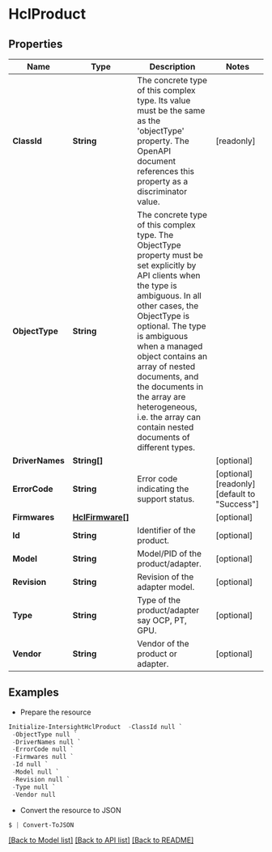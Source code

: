 # HclProduct
## Properties

Name | Type | Description | Notes
------------ | ------------- | ------------- | -------------
**ClassId** | **String** | The concrete type of this complex type. Its value must be the same as the &#39;objectType&#39; property. The OpenAPI document references this property as a discriminator value. | [readonly] 
**ObjectType** | **String** | The concrete type of this complex type. The ObjectType property must be set explicitly by API clients when the type is ambiguous. In all other cases, the  ObjectType is optional.  The type is ambiguous when a managed object contains an array of nested documents, and the documents in the array are heterogeneous, i.e. the array can contain nested documents of different types. | 
**DriverNames** | **String[]** |  | [optional] 
**ErrorCode** | **String** | Error code indicating the support status. | [optional] [readonly] [default to "Success"]
**Firmwares** | [**HclFirmware[]**](HclFirmware.md) |  | [optional] 
**Id** | **String** | Identifier of the product. | [optional] 
**Model** | **String** | Model/PID of the product/adapter. | [optional] 
**Revision** | **String** | Revision of the adapter model. | [optional] 
**Type** | **String** | Type of the product/adapter say OCP, PT, GPU. | [optional] 
**Vendor** | **String** | Vendor of the product or adapter. | [optional] 

## Examples

- Prepare the resource
```powershell
Initialize-IntersightHclProduct  -ClassId null `
 -ObjectType null `
 -DriverNames null `
 -ErrorCode null `
 -Firmwares null `
 -Id null `
 -Model null `
 -Revision null `
 -Type null `
 -Vendor null
```

- Convert the resource to JSON
```powershell
$ | Convert-ToJSON
```

[[Back to Model list]](../README.md#documentation-for-models) [[Back to API list]](../README.md#documentation-for-api-endpoints) [[Back to README]](../README.md)

